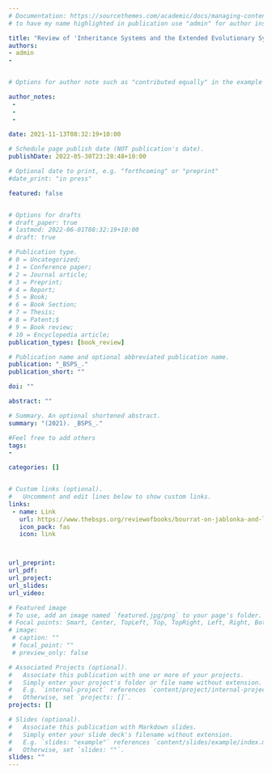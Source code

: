 ```yaml
---
# Documentation: https://sourcethemes.com/academic/docs/managing-content/
# to have my name highlighted in publication use "admin" for author instead of Pierrick Bourrat

title: "Review of 'Inheritance Systems and the Extended Evolutionary Synthesis,' by Eva Jablonka and Marion Lamb"
authors:
- admin
- 


# Options for author note such as "contributed equally" in the example below, assuming they are three authors, the third author is corresponding author.

author_notes:
 - 
 - 
 - 
 
date: 2021-11-13T08:32:19+10:00

# Schedule page publish date (NOT publication's date).
publishDate: 2022-05-30T23:28:48+10:00

# Optional date to print, e.g. "forthcoming" or "preprint"
#date_print: "in press"

featured: false


# Options for drafts
# draft_paper: true
# lastmod: 2022-06-01T08:32:19+10:00
# draft: true

# Publication type.
# 0 = Uncategorized;
# 1 = Conference paper;
# 2 = Journal article;
# 3 = Preprint;
# 4 = Report;
# 5 = Book;
# 6 = Book Section;
# 7 = Thesis;
# 8 = Patent;$
# 9 = Book review;
# 10 = Encyclopedia article;
publication_types: [book_review]

# Publication name and optional abbreviated publication name.
publication: "_BSPS_."
publication_short: ""

doi: ""

abstract: ""

# Summary. An optional shortened abstract.
summary: "(2021). _BSPS_."

#Feel free to add others
tags:
- 

categories: []


# Custom links (optional).
#   Uncomment and edit lines below to show custom links.
links:
 - name: Link
   url: https://www.thebsps.org/reviewofbooks/bourrat-on-jablonka-and-lamb/
   icon_pack: fas
   icon: link



url_preprint:
url_pdf:
url_project:
url_slides:
url_video:

# Featured image
# To use, add an image named `featured.jpg/png` to your page's folder. 
# Focal points: Smart, Center, TopLeft, Top, TopRight, Left, Right, BottomLeft, Bottom, BottomRight.
# image:
 # caption: ""
 # focal_point: ""
 # preview_only: false

# Associated Projects (optional).
#   Associate this publication with one or more of your projects.
#   Simply enter your project's folder or file name without extension.
#   E.g. `internal-project` references `content/project/internal-project/index.md`.
#   Otherwise, set `projects: []`.
projects: []

# Slides (optional).
#   Associate this publication with Markdown slides.
#   Simply enter your slide deck's filename without extension.
#   E.g. `slides: "example"` references `content/slides/example/index.md`.
#   Otherwise, set `slides: ""`.
slides: ""
---
```




